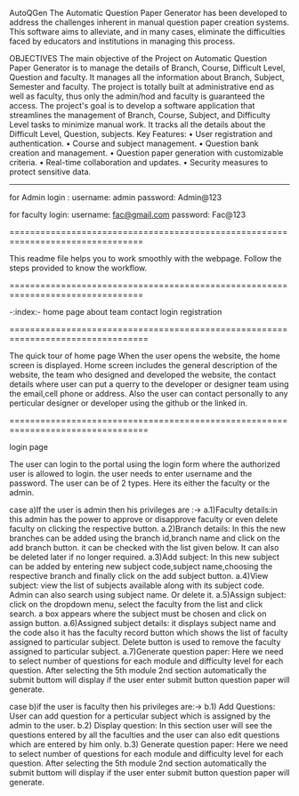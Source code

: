 AutoQGen
The Automatic Question Paper Generator has been developed to address the challenges inherent in 
manual question paper creation systems. This software aims to alleviate, and in many cases, eliminate 
the difficulties faced by educators and institutions in managing this process.

OBJECTIVES 
The main objective of the Project on Automatic Question Paper Generator is to manage the details of 
Branch, Course, Difficult Level, Question and faculty. It manages all the information about Branch, 
Subject, Semester and faculty. The project is totally built at administrative end as well as faculty, thus 
only the admin/hod and faculty is guaranteed the access. The project's goal is to develop a software 
application that streamlines the management of Branch, Course, Subject, and Difficulty Level tasks to 
minimize manual work. It tracks all the details about the Difficult Level, Question, subjects.
Key Features:
• User registration and authentication.
• Course and subject management.
• Question bank creation and management.
• Question paper generation with customizable criteria.
• Real-time collaboration and updates.
• Security measures to protect sensitive data.

--------------------------------------------------------
for Admin login :
username: admin
password: Admin@123

for faculty login:
username: fac@gmail.com
password: Fac@123

================================================================================

This readme file helps you to work smoothly with the webpage. Follow the steps provided to know the workflow.

================================================================================

-:index:-
home page
about
team
contact
login
registration


=================================================================================

The quick tour of home page
When the user opens the website, the home screen is displayed. Home screen includes the general description of the website, the team who designed and developed the website, the contact details where user can put a querry to the developer or designer team using the email,cell phone or address. Also the user can contact personally to any perticular designer or developer using the github or the linked in.

=================================================================================

login page


The user can login to the portal using the login form where the authorized user is allowed to login. the user needs to enter username and the password. The user can be of 2 types. Here its either the faculty or the admin.

case a)If the user is admin then his privileges are :->
	a.1)Faculty details:in this admin has the power to approve or disapprove faculty or even delete faculty on clicking the 	    respective button.
	a.2)Branch details: In this the new branches can be added using the branch id,branch name and click on the add branch button. 	    it can be checked with the list given below. It can also be deleted later if no longer required.
	a.3)Add subject: In this new subject can be added by entering new subject code,subject name,choosing the respective branch and 	    finally click on the add subject button.
	a.4)View subject: view the list of subjects available along with its subject code. Admin can also search using subject name. 	    Or delete it.
	a.5)Assign subject: click on the dropdown menu, select the faculty from the list and click search. a box appears where the 	    subject must be chosen and click on assign button.
  	a.6)Assigned subject details: it displays subject name and the code also it has the faculty record button which shows the list 	    of faculty assigned to particular subject. Delete button is used to remove the faculty assigned to particular subject.
 	a.7)Generate question paper: Here we need to select number of questions for each module and difficulty level for each 	    question. After selecting the 5th module 2nd section automatically the submit buttom will display if the user enter submit             button question paper will generate.

case b)if the user is faculty then his privileges are:-> 
	b.1) Add Questions: User can add question for a perticular subject which is assigned by the admin to the user.
	b.2) Display question: In this section user will see the questions entered by all the faculties and the user can also edit 		     questions which are entered by him only.
	b.3) Generate question paper: Here we need to select number of questions for each module and difficulty level for each 	     question. After selecting the 5th module 2nd section automatically the submit buttom will display if the user enter 	     submit button question paper will generate.



